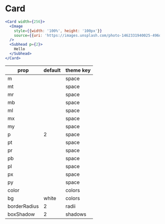 # Card

```.jsx
<Card width={256}>
  <Image
    style={{width: '100%', height: '100px'}}
    source={{uri: 'https://images.unsplash.com/photo-1462331940025-496dfbfc7564?w=200'}}
  />
  <Subhead p={2}>
    Hello
  </Subhead>
</Card>

```



prop | default | theme key
---|---|---
m |  | space
mt |  | space
mr |  | space
mb |  | space
ml |  | space
mx |  | space
my |  | space
p | 2 | space
pt |  | space
pr |  | space
pb |  | space
pl |  | space
px |  | space
py |  | space
color |  | colors
bg | white | colors
borderRadius | 2 | radii
boxShadow | 2 | shadows